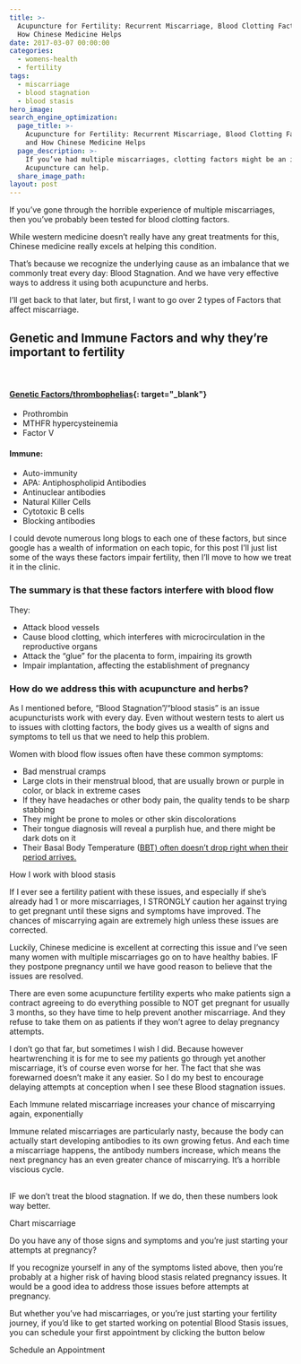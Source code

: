 ```yaml
---
title: >-
  Acupuncture for Fertility: Recurrent Miscarriage, Blood Clotting Factors,  and
  How Chinese Medicine Helps
date: 2017-03-07 00:00:00
categories:
  - womens-health
  - fertility
tags:
  - miscarriage
  - blood stagnation
  - blood stasis
hero_image:
search_engine_optimization:
  page_title: >-
    Acupuncture for Fertility: Recurrent Miscarriage, Blood Clotting Factors,
    and How Chinese Medicine Helps
  page_description: >-
    If you’ve had multiple miscarriages, clotting factors might be an issue.
    Acupuncture can help.
  share_image_path:
layout: post
---
```


If you’ve gone through the horrible experience of multiple miscarriages, then you’ve probably been tested for blood clotting factors.

While western medicine doesn’t really have any great treatments for this, Chinese medicine really excels at helping this condition.

That’s because we recognize the underlying cause as an imbalance that we commonly treat every day: Blood Stagnation. And we have very effective ways to address it using both acupuncture and herbs.

I’ll get back to that later, but first, I want to go over 2 types of Factors that affect miscarriage.

## Genetic and Immune Factors and why they’re important to fertility

&nbsp;

#### [Genetic Factors/thrombophelias](https://www.newyorkfertilityservices.com/causes-of-infertility/recurrent-miscarriage/clotting-disorders-recurrent-miscarriage/){: target="_blank"}

* Prothrombin
* MTHFR hypercysteinemia
* Factor V

#### Immune:

* Auto-immunity
* APA: Antiphospholipid Antibodies
* Antinuclear antibodies
* Natural Killer Cells
* Cytotoxic B cells
* Blocking antibodies

I could devote numerous long blogs to each one of these factors, but since google has a wealth of information on each topic, for this post I’ll just list some of the ways these factors impair fertility, then I’ll move to how we treat it in the clinic.

### The summary is that these factors interfere with blood flow

They:

* Attack blood vessels
* Cause blood clotting, which interferes with microcirculation in the reproductive organs
* Attack the “glue” for the placenta to form, impairing its growth
* Impair implantation, affecting the establishment of pregnancy

### How do we address this with acupuncture and herbs?

As I mentioned before, “Blood Stagnation”/“blood stasis” is an issue acupuncturists work with every day. Even without western tests to alert us to issues with clotting factors, the body gives us a wealth of signs and symptoms to tell us that we need to help this problem.

Women with blood flow issues often have these common symptoms:

* Bad menstrual cramps
* Large clots in their menstrual blood, that are usually brown or purple in color, or black in extreme cases
* If they have headaches or other body pain, the quality tends to be sharp stabbing
* They might be prone to moles or other skin discolorations
* Their tongue diagnosis will reveal a purplish hue, and there might be dark dots on it
* Their Basal Body Temperature ([BBT) often doesn’t drop right when their period arrives.](/2018/07/01/fertility-basal-body-temperature-does-your-temperature-not-drop-when-your-period-comes/)

How I work with blood stasis

If I ever see a fertility patient with these issues, and especially if she’s already had 1 or more miscarriages, I STRONGLY caution her against trying to get pregnant until these signs and symptoms have improved. The chances of miscarrying again are extremely high unless these issues are corrected.

Luckily, Chinese medicine is excellent at correcting this issue and I’ve seen many women with multiple miscarriages go on to have healthy babies. IF they postpone pregnancy until we have good reason to believe that the issues are resolved.

There are even some acupuncture fertility experts who make patients sign a contract agreeing to do everything possible to NOT get pregnant for usually 3 months, so they have time to help prevent another miscarriage. And they refuse to take them on as patients if they won’t agree to delay pregnancy attempts.

I don’t go that far, but sometimes I wish I did. Because however heartwrenching it is for me to see my patients go through yet another miscarriage, it’s of course even worse for her. The fact that she was forewarned doesn’t make it any easier. So I do my best to encourage delaying attempts at conception when I see these Blood stagnation issues.

Each Immune related miscarriage increases your chance of miscarrying again, exponentially

Immune related miscarriages are particularly nasty, because the body can actually start developing antibodies to its own growing fetus. And each time a miscarriage happens, the antibody numbers increase, which means the next pregnancy has an even greater chance of miscarrying. It’s a horrible viscious cycle.

<br>IF we don’t treat the blood stagnation. If we do, then these numbers look way better.

Chart miscarriage

Do you have any of those signs and symptoms and you’re just starting your attempts at pregnancy?

If you recognize yourself in any of the symptoms listed above, then you’re probably at a higher risk of having blood stasis related pregnancy issues. It would be a good idea to address those issues before attempts at pregnancy.

But whether you’ve had miscarriages, or you’re just starting your fertility journey, if you’d like to get started working on potential Blood Stasis issues, you can schedule your first appointment by clicking the button below

Schedule an Appointment
